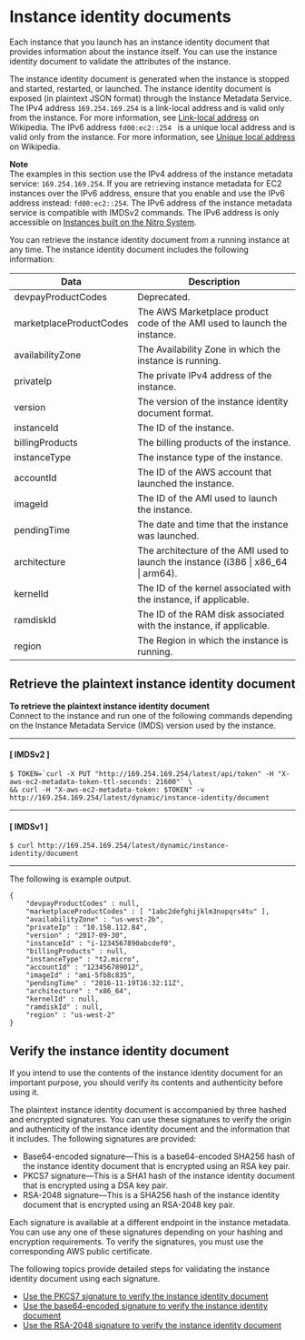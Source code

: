 # Instance identity documents<a name="instance-identity-documents"></a>

Each instance that you launch has an instance identity document that provides information about the instance itself\. You can use the instance identity document to validate the attributes of the instance\.

The instance identity document is generated when the instance is stopped and started, restarted, or launched\. The instance identity document is exposed \(in plaintext JSON format\) through the Instance Metadata Service\. The IPv4 address `169.254.169.254` is a link\-local address and is valid only from the instance\. For more information, see [Link\-local address](https://en.wikipedia.org/wiki/Link-local_address) on Wikipedia\. The IPv6 address `fd00:ec2::254 ` is a unique local address and is valid only from the instance\. For more information, see [Unique local address](https://en.wikipedia.org/wiki/Unique_local_address) on Wikipedia\.

**Note**  
The examples in this section use the IPv4 address of the instance metadata service: `169.254.169.254`\. If you are retrieving instance metadata for EC2 instances over the IPv6 address, ensure that you enable and use the IPv6 address instead: `fd00:ec2::254`\. The IPv6 address of the instance metadata service is compatible with IMDSv2 commands\. The IPv6 address is only accessible on [Instances built on the Nitro System](instance-types.md#ec2-nitro-instances)\.

You can retrieve the instance identity document from a running instance at any time\. The instance identity document includes the following information:


| Data | Description | 
| --- | --- | 
| devpayProductCodes | Deprecated\. | 
| marketplaceProductCodes | The AWS Marketplace product code of the AMI used to launch the instance\. | 
| availabilityZone | The Availability Zone in which the instance is running\. | 
| privateIp | The private IPv4 address of the instance\. | 
| version | The version of the instance identity document format\. | 
| instanceId | The ID of the instance\. | 
| billingProducts | The billing products of the instance\. | 
| instanceType | The instance type of the instance\. | 
| accountId | The ID of the AWS account that launched the instance\. | 
| imageId | The ID of the AMI used to launch the instance\. | 
| pendingTime | The date and time that the instance was launched\. | 
| architecture | The architecture of the AMI used to launch the instance \(i386 \| x86\_64 \| arm64\)\. | 
| kernelId | The ID of the kernel associated with the instance, if applicable\. | 
| ramdiskId | The ID of the RAM disk associated with the instance, if applicable\. | 
| region | The Region in which the instance is running\. | 

## Retrieve the plaintext instance identity document<a name="retrieve-iid"></a>

**To retrieve the plaintext instance identity document**  
Connect to the instance and run one of the following commands depending on the Instance Metadata Service \(IMDS\) version used by the instance\.

------
#### [ IMDSv2 ]

```
$ TOKEN=`curl -X PUT "http://169.254.169.254/latest/api/token" -H "X-aws-ec2-metadata-token-ttl-seconds: 21600"` \
&& curl -H "X-aws-ec2-metadata-token: $TOKEN" -v http://169.254.169.254/latest/dynamic/instance-identity/document
```

------
#### [ IMDSv1 ]

```
$ curl http://169.254.169.254/latest/dynamic/instance-identity/document
```

------

The following is example output\.

```
{
    "devpayProductCodes" : null,
    "marketplaceProductCodes" : [ "1abc2defghijklm3nopqrs4tu" ], 
    "availabilityZone" : "us-west-2b",
    "privateIp" : "10.158.112.84",
    "version" : "2017-09-30",
    "instanceId" : "i-1234567890abcdef0",
    "billingProducts" : null,
    "instanceType" : "t2.micro",
    "accountId" : "123456789012",
    "imageId" : "ami-5fb8c835",
    "pendingTime" : "2016-11-19T16:32:11Z",
    "architecture" : "x86_64",
    "kernelId" : null,
    "ramdiskId" : null,
    "region" : "us-west-2"
}
```

## Verify the instance identity document<a name="verify-iid"></a>

If you intend to use the contents of the instance identity document for an important purpose, you should verify its contents and authenticity before using it\.

The plaintext instance identity document is accompanied by three hashed and encrypted signatures\. You can use these signatures to verify the origin and authenticity of the instance identity document and the information that it includes\. The following signatures are provided:
+ Base64\-encoded signature—This is a base64\-encoded SHA256 hash of the instance identity document that is encrypted using an RSA key pair\.
+ PKCS7 signature—This is a SHA1 hash of the instance identity document that is encrypted using a DSA key pair\.
+ RSA\-2048 signature—This is a SHA256 hash of the instance identity document that is encrypted using an RSA\-2048 key pair\.

Each signature is available at a different endpoint in the instance metadata\. You can use any one of these signatures depending on your hashing and encryption requirements\. To verify the signatures, you must use the corresponding AWS public certificate\.

The following topics provide detailed steps for validating the instance identity document using each signature\.
+ [Use the PKCS7 signature to verify the instance identity document](verify-pkcs7.md)
+ [Use the base64\-encoded signature to verify the instance identity document](verify-signature.md)
+ [Use the RSA\-2048 signature to verify the instance identity document](verify-rsa2048.md)